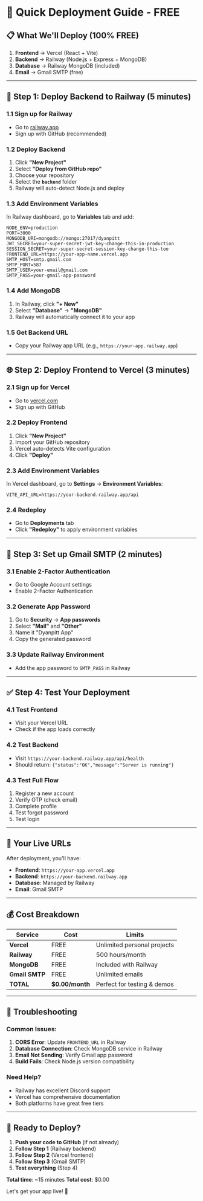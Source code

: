 # 🚀 Quick Deployment Guide - FREE

## 📋 What We'll Deploy (100% FREE)

1. **Frontend** → Vercel (React + Vite)
2. **Backend** → Railway (Node.js + Express + MongoDB)
3. **Database** → Railway MongoDB (included)
4. **Email** → Gmail SMTP (free)

---

## 🔧 Step 1: Deploy Backend to Railway (5 minutes)

### 1.1 Sign up for Railway
- Go to [railway.app](https://railway.app)
- Sign up with GitHub (recommended)

### 1.2 Deploy Backend
1. Click **"New Project"**
2. Select **"Deploy from GitHub repo"**
3. Choose your repository
4. Select the **`backend`** folder
5. Railway will auto-detect Node.js and deploy

### 1.3 Add Environment Variables
In Railway dashboard, go to **Variables** tab and add:

```env
NODE_ENV=production
PORT=3000
MONGODB_URI=mongodb://mongo:27017/dyanpitt
JWT_SECRET=your-super-secret-jwt-key-change-this-in-production
SESSION_SECRET=your-super-secret-session-key-change-this-too
FRONTEND_URL=https://your-app-name.vercel.app
SMTP_HOST=smtp.gmail.com
SMTP_PORT=587
SMTP_USER=your-email@gmail.com
SMTP_PASS=your-gmail-app-password
```

### 1.4 Add MongoDB
1. In Railway, click **"+ New"**
2. Select **"Database"** → **"MongoDB"**
3. Railway will automatically connect it to your app

### 1.5 Get Backend URL
- Copy your Railway app URL (e.g., `https://your-app.railway.app`)

---

## 🌐 Step 2: Deploy Frontend to Vercel (3 minutes)

### 2.1 Sign up for Vercel
- Go to [vercel.com](https://vercel.com)
- Sign up with GitHub

### 2.2 Deploy Frontend
1. Click **"New Project"**
2. Import your GitHub repository
3. Vercel auto-detects Vite configuration
4. Click **"Deploy"**

### 2.3 Add Environment Variables
In Vercel dashboard, go to **Settings** → **Environment Variables**:

```env
VITE_API_URL=https://your-backend.railway.app/api
```

### 2.4 Redeploy
- Go to **Deployments** tab
- Click **"Redeploy"** to apply environment variables

---

## 📧 Step 3: Set up Gmail SMTP (2 minutes)

### 3.1 Enable 2-Factor Authentication
- Go to Google Account settings
- Enable 2-Factor Authentication

### 3.2 Generate App Password
1. Go to **Security** → **App passwords**
2. Select **"Mail"** and **"Other"**
3. Name it "Dyanpitt App"
4. Copy the generated password

### 3.3 Update Railway Environment
- Add the app password to `SMTP_PASS` in Railway

---

## ✅ Step 4: Test Your Deployment

### 4.1 Test Frontend
- Visit your Vercel URL
- Check if the app loads correctly

### 4.2 Test Backend
- Visit `https://your-backend.railway.app/api/health`
- Should return: `{"status":"OK","message":"Server is running"}`

### 4.3 Test Full Flow
1. Register a new account
2. Verify OTP (check email)
3. Complete profile
4. Test forgot password
5. Test login

---

## 🎯 Your Live URLs

After deployment, you'll have:

- **Frontend**: `https://your-app.vercel.app`
- **Backend**: `https://your-backend.railway.app`
- **Database**: Managed by Railway
- **Email**: Gmail SMTP

---

## 💰 Cost Breakdown

| Service | Cost | Limits |
|---------|------|--------|
| **Vercel** | FREE | Unlimited personal projects |
| **Railway** | FREE | 500 hours/month |
| **MongoDB** | FREE | Included with Railway |
| **Gmail SMTP** | FREE | Unlimited emails |
| **TOTAL** | **$0.00/month** | Perfect for testing & demos |

---

## 🔧 Troubleshooting

### Common Issues:

1. **CORS Error**: Update `FRONTEND_URL` in Railway
2. **Database Connection**: Check MongoDB service in Railway
3. **Email Not Sending**: Verify Gmail app password
4. **Build Fails**: Check Node.js version compatibility

### Need Help?
- Railway has excellent Discord support
- Vercel has comprehensive documentation
- Both platforms have great free tiers

---

## 🚀 Ready to Deploy?

1. **Push your code to GitHub** (if not already)
2. **Follow Step 1** (Railway backend)
3. **Follow Step 2** (Vercel frontend)
4. **Follow Step 3** (Gmail SMTP)
5. **Test everything** (Step 4)

**Total time**: ~15 minutes
**Total cost**: $0.00

Let's get your app live! 🎉